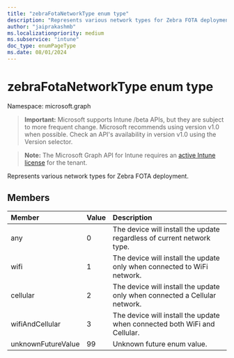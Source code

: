 ```yaml
---
title: "zebraFotaNetworkType enum type"
description: "Represents various network types for Zebra FOTA deployment."
author: "jaiprakashmb"
ms.localizationpriority: medium
ms.subservice: "intune"
doc_type: enumPageType
ms.date: 08/01/2024
---
```


# zebraFotaNetworkType enum type

Namespace: microsoft.graph

> **Important:** Microsoft supports Intune /beta APIs, but they are subject to more frequent change. Microsoft recommends using version v1.0 when possible. Check an API's availability in version v1.0 using the Version selector.

> **Note:** The Microsoft Graph API for Intune requires an [active Intune license](https://go.microsoft.com/fwlink/?linkid=839381) for the tenant.

Represents various network types for Zebra FOTA deployment.

## Members
|Member|Value|Description|
|:---|:---|:---|
|any|0|The device will install the update regardless of current network type.|
|wifi|1|The device will install the update only when connected to WiFi network.|
|cellular|2|The device will install the update only when connected a Cellular network.|
|wifiAndCellular|3|The device will install the update when connected both WiFi and Cellular.|
|unknownFutureValue|99|Unknown future enum value.|

